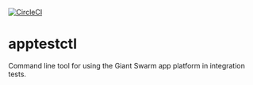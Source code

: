 [![CircleCI](https://circleci.com/gh/giantswarm/apptestctl.svg?style=shield)](https://circleci.com/gh/giantswarm/apptestctl)

# apptestctl

Command line tool for using the Giant Swarm app platform in integration tests.
